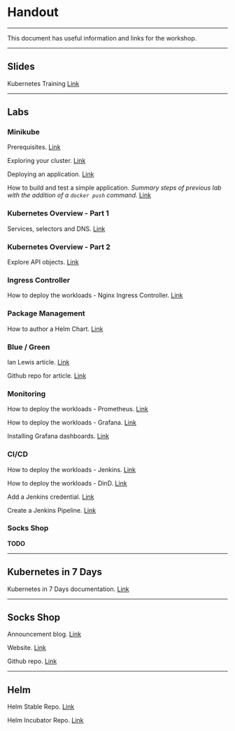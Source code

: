 # Handout

---

This document has useful information and links for the workshop.

---

## Slides

Kubernetes Training [Link](https://www.slideshare.net/DesDrury/kubernetes-training)

---


## Labs

### Minikube

Prerequisites. [Link](prereqs.md)

Exploring your cluster. [Link](https://kube7days.staging.do.citopro.com/01-getting-started-with-kubernetes/01-04.html)

Deploying an application. [Link](https://kube7days.staging.do.citopro.com/01-getting-started-with-kubernetes/01-05.html)

How to build and test a simple application. _Summary steps of previous lab with the addition of a `docker push` command._ [Link](first-app.md)


### Kubernetes Overview - Part 1

Services, selectors and DNS. [Link](services.md)


### Kubernetes Overview - Part 2

Explore API objects. [Link](api.md)


### Ingress Controller

How to deploy the workloads - Nginx Ingress Controller. [Link](workloads.md#nginx-ingress-controller)


### Package Management

How to author a Helm Chart. [Link](helm-lab.md)


### Blue / Green

Ian Lewis article. [Link](https://www.ianlewis.org/en/bluegreen-deployments-kubernetes)

Github repo for article. [Link](https://github.com/IanLewis/kubernetes-bluegreen-deployment-tutorial)


### Monitoring

How to deploy the workloads - Prometheus. [Link](workloads.md#prometheus)

How to deploy the workloads - Grafana. [Link](workloads.md#grafana)

Installing Grafana dashboards. [Link](https://kube7days.staging.do.citopro.com/04-monitoring-and-health-checks/04-05.html)


### CI/CD

How to deploy the workloads - Jenkins. [Link](workloads.md#jenkins)

How to deploy the workloads - DinD. [Link](workloads.md#dind)

Add a Jenkins credential. [Link](https://kube7days.staging.do.citopro.com/07-ci-cd-solutions/07-03.html)

Create a Jenkins Pipeline. [Link](https://kube7days.staging.do.citopro.com/07-ci-cd-solutions/07-05.html)


### Socks Shop

**TODO**

---


## Kubernetes in 7 Days

Kubernetes in 7 Days documentation. [Link](http://kube7days.staging.do.citopro.com)

---


## Socks Shop

Announcement blog. [Link](https://www.weave.works/blog/sock-shop-microservices-demo-application/)

Website. [Link](https://microservices-demo.github.io)

Github repo. [Link](https://github.com/microservices-demo/microservices-demo)

---


## Helm

Helm Stable Repo. [Link](https://github.com/helm/charts/tree/master/stable)

Helm Incubator Repo. [Link](https://github.com/helm/charts/tree/master/incubator)
